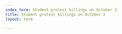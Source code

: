 ```yaml
---
index_term: Student protest killings on October 2
title: Student protest killings on October 2
layout: term

---
```

